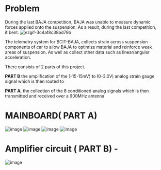 # Problem 
During the last BAJA competition, BAJA was unable to measure dynamic forces applied onto the suspension. As a result, during the last competition, it bent.
![ezgif-3c4af8c38ad79b](https://github.com/user-attachments/assets/8fe03ef1-5886-4e94-b8d6-ccf3dc3e0c9c)


The telemetry system for BCIT-BAJA, collects strain across suspension components of car to allow BAJA to optimize material and reinforce weak areas of suspension.
As well as collect other data such as linear/angular acceleration.

There consists of 2 parts of this project. 

**PART B** the amplification of the (-15-15mV) to (0-3.0V) analog strain gauge signal which is then routed to

**PART A**, the collection of the 8 conditioned analog signals which is then transmitted and received over a 900MHz antenna



# MAINBOARD( PART A)


![image](https://github.com/user-attachments/assets/dc81cf34-a69d-406f-8c19-f821d3af4d6a)
![image](https://github.com/user-attachments/assets/468851e0-d970-4809-af6d-eac6403165c4)
![image](https://github.com/user-attachments/assets/9414f8d5-4f52-4e46-ae3c-9da4bbf92fe5)
![image](https://github.com/user-attachments/assets/fceb3653-d5f6-441f-b3fb-d435e3fac4fa)


# Amplifier circuit ( PART B) - 
![image](https://github.com/user-attachments/assets/a1db2386-22c9-4d49-882a-4685fd6d1d30)
